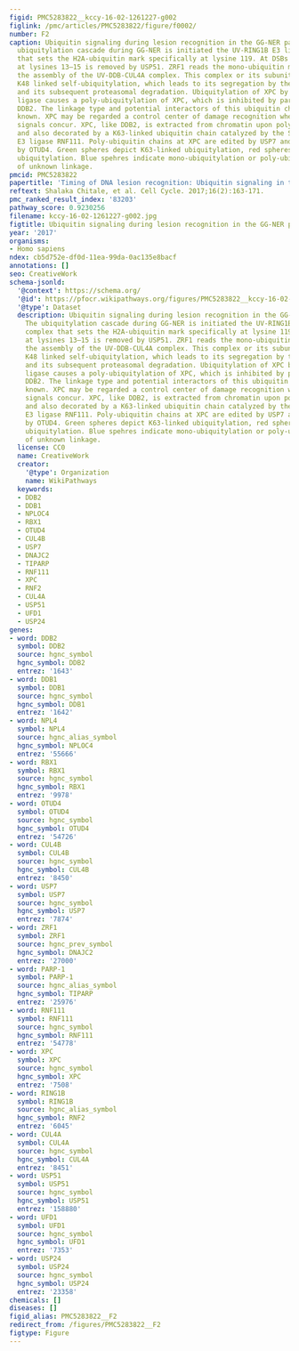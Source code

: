 ```yaml
---
figid: PMC5283822__kccy-16-02-1261227-g002
figlink: /pmc/articles/PMC5283822/figure/f0002/
number: F2
caption: Ubiquitin signaling during lesion recognition in the GG-NER pathway. The
  ubiquitylation cascade during GG-NER is initiated the UV-RING1B E3 ligase complex
  that sets the H2A-ubiquitin mark specifically at lysine 119. At DSBs H2A-ubiquitin
  at lysines 13–15 is removed by USP51. ZRF1 reads the mono-ubiquitin mark and causes
  the assembly of the UV-DDB-CUL4A complex. This complex or its subunit DDB2 undergoes
  K48 linked self-ubiquitylation, which leads to its segregation by the p97 complex
  and its subsequent proteasomal degradation. Ubiquitylation of XPC by the UV-DDB-CUL4A
  ligase causes a poly-ubiquitylation of XPC, which is inhibited by parylation of
  DDB2. The linkage type and potential interactors of this ubiquitin chain are not
  known. XPC may be regarded a control center of damage recognition where many ubiquitin
  signals concur. XPC, like DDB2, is extracted from chromatin upon poly-ubiquitylation
  and also decorated by a K63-linked ubiquitin chain catalyzed by the SUMO-dependent
  E3 ligase RNF111. Poly-ubiquitin chains at XPC are edited by USP7 and potentially
  by OTUD4. Green spheres depict K63-linked ubiquitylation, red spheres depict K48-linked
  ubiquitylation. Blue spehres indicate mono-ubiquitylation or poly-ubiquitylation
  of unknown linkage.
pmcid: PMC5283822
papertitle: 'Timing of DNA lesion recognition: Ubiquitin signaling in the NER pathway.'
reftext: Shalaka Chitale, et al. Cell Cycle. 2017;16(2):163-171.
pmc_ranked_result_index: '83203'
pathway_score: 0.9230256
filename: kccy-16-02-1261227-g002.jpg
figtitle: Ubiquitin signaling during lesion recognition in the GG-NER pathway
year: '2017'
organisms:
- Homo sapiens
ndex: cb5d752e-df0d-11ea-99da-0ac135e8bacf
annotations: []
seo: CreativeWork
schema-jsonld:
  '@context': https://schema.org/
  '@id': https://pfocr.wikipathways.org/figures/PMC5283822__kccy-16-02-1261227-g002.html
  '@type': Dataset
  description: Ubiquitin signaling during lesion recognition in the GG-NER pathway.
    The ubiquitylation cascade during GG-NER is initiated the UV-RING1B E3 ligase
    complex that sets the H2A-ubiquitin mark specifically at lysine 119. At DSBs H2A-ubiquitin
    at lysines 13–15 is removed by USP51. ZRF1 reads the mono-ubiquitin mark and causes
    the assembly of the UV-DDB-CUL4A complex. This complex or its subunit DDB2 undergoes
    K48 linked self-ubiquitylation, which leads to its segregation by the p97 complex
    and its subsequent proteasomal degradation. Ubiquitylation of XPC by the UV-DDB-CUL4A
    ligase causes a poly-ubiquitylation of XPC, which is inhibited by parylation of
    DDB2. The linkage type and potential interactors of this ubiquitin chain are not
    known. XPC may be regarded a control center of damage recognition where many ubiquitin
    signals concur. XPC, like DDB2, is extracted from chromatin upon poly-ubiquitylation
    and also decorated by a K63-linked ubiquitin chain catalyzed by the SUMO-dependent
    E3 ligase RNF111. Poly-ubiquitin chains at XPC are edited by USP7 and potentially
    by OTUD4. Green spheres depict K63-linked ubiquitylation, red spheres depict K48-linked
    ubiquitylation. Blue spehres indicate mono-ubiquitylation or poly-ubiquitylation
    of unknown linkage.
  license: CC0
  name: CreativeWork
  creator:
    '@type': Organization
    name: WikiPathways
  keywords:
  - DDB2
  - DDB1
  - NPLOC4
  - RBX1
  - OTUD4
  - CUL4B
  - USP7
  - DNAJC2
  - TIPARP
  - RNF111
  - XPC
  - RNF2
  - CUL4A
  - USP51
  - UFD1
  - USP24
genes:
- word: DDB2
  symbol: DDB2
  source: hgnc_symbol
  hgnc_symbol: DDB2
  entrez: '1643'
- word: DDB1
  symbol: DDB1
  source: hgnc_symbol
  hgnc_symbol: DDB1
  entrez: '1642'
- word: NPL4
  symbol: NPL4
  source: hgnc_alias_symbol
  hgnc_symbol: NPLOC4
  entrez: '55666'
- word: RBX1
  symbol: RBX1
  source: hgnc_symbol
  hgnc_symbol: RBX1
  entrez: '9978'
- word: OTUD4
  symbol: OTUD4
  source: hgnc_symbol
  hgnc_symbol: OTUD4
  entrez: '54726'
- word: CUL4B
  symbol: CUL4B
  source: hgnc_symbol
  hgnc_symbol: CUL4B
  entrez: '8450'
- word: USP7
  symbol: USP7
  source: hgnc_symbol
  hgnc_symbol: USP7
  entrez: '7874'
- word: ZRF1
  symbol: ZRF1
  source: hgnc_prev_symbol
  hgnc_symbol: DNAJC2
  entrez: '27000'
- word: PARP-1
  symbol: PARP-1
  source: hgnc_alias_symbol
  hgnc_symbol: TIPARP
  entrez: '25976'
- word: RNF111
  symbol: RNF111
  source: hgnc_symbol
  hgnc_symbol: RNF111
  entrez: '54778'
- word: XPC
  symbol: XPC
  source: hgnc_symbol
  hgnc_symbol: XPC
  entrez: '7508'
- word: RING1B
  symbol: RING1B
  source: hgnc_alias_symbol
  hgnc_symbol: RNF2
  entrez: '6045'
- word: CUL4A
  symbol: CUL4A
  source: hgnc_symbol
  hgnc_symbol: CUL4A
  entrez: '8451'
- word: USP51
  symbol: USP51
  source: hgnc_symbol
  hgnc_symbol: USP51
  entrez: '158880'
- word: UFD1
  symbol: UFD1
  source: hgnc_symbol
  hgnc_symbol: UFD1
  entrez: '7353'
- word: USP24
  symbol: USP24
  source: hgnc_symbol
  hgnc_symbol: USP24
  entrez: '23358'
chemicals: []
diseases: []
figid_alias: PMC5283822__F2
redirect_from: /figures/PMC5283822__F2
figtype: Figure
---
```

